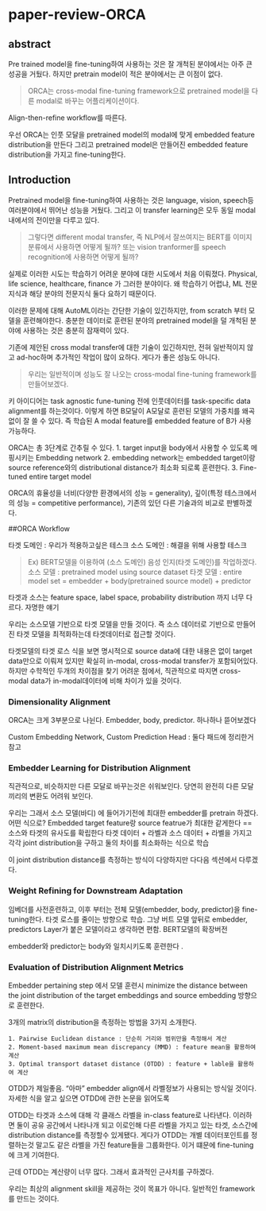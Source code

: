 # paper-review-ORCA

## abstract
Pre trained model을 fine-tuning하여 사용하는 것은 잘 개척된 분야에서는 아주 큰 성공을 거뒀다. 하지만 pretrain model이 적은 분야에서는 큰 이점이 없다. 
>ORCA는 cross-modal fine-tuning framework으로 pretrained model을 다른 modal로 바꾸는 어플리케이션이다.

Align-then-refine workflow를 따른다.

우선 ORCA는 인풋 모달을 pretrained model의 modal에 맞게 embedded feature distribution을 만든다
그리고 pretrained model은 만들어진 embedded feature distribution을 가지고 fine-tuning한다.

## Introduction
Pretrained model을 fine-tuning하여 사용하는 것은 language, vision, speech등 여러분야에서 뛰어난 성능을 거뒀다. 그리고 이 transfer learning은 모두 동일 modal내에서의 전이만을 다루고 있다.

> 그렇다면 different modal transfer, 즉 NLP에서 잘쓰여지는 BERT를 이미지 분류에서 사용하면 어떻게 될까?
>또는 vision tranformer를 speech recognition에 사용하면 어떻게 될까?

실제로 이러한 시도는 학습하기 어려운 분야에 대한 시도에서 처음 이뤄졌다.
Physical, life science, healthcare, finance 가 그러한 분야이다. 왜 학습하기 어렵냐, ML 전문지식과 해당 분야의 전문지식 둘다 요하기 때문이다.

이러한 문제에 대해 AutoML이라는 간단한 기술이 있긴하지만, from scratch 부터 모델을 훈련해야한다. 
충분한 데이터로 훈련된 분야의 pretrained model을  덜 개척된 분야에 사용하는 것은 충분히 잠재력이 있다. 

기존에 제안된 cross modal transfer에 대한 기술이 있긴하지만, 전혀 일반적이지 않고 ad-hoc하며 추가적인 작업이 많이 요하다. 게다가 좋은 성능도 아니다. 
>우리는 일반적이며 성능도 잘 나오는 cross-modal fine-tuning framework를 만들어보겠다.

키 아이디어는 task agnostic fune-tuning 전에 인풋데이터를 task-specific data alignment를 하는것이다.
이렇게 하면 B모달이 A모달로 훈련된 모델의 가중치를 왜곡없이 잘 쓸 수 있다. 즉 학습된 A modal feature를 embedded feature of B가 사용 가능하다.

ORCA는 총 3단계로 간추릴 수 있다.
      1. target input을 body에서 사용할 수 있도록 메핑시키는 Embedding network 
      2. embedding network는 embedded target이랑 source reference와의 distributional distance가 최소화 되로록 훈련한다.
      3. Fine-tuned entire target model

ORCA의 휴율성을 너비(다양한 환경에서의 성능 = generality), 깊이(특정 테스크에서의 성능 = competitive performance), 기존의 있던 다른 기술과의 비교로 판별하겠다.


##ORCA Workflow

타겟 도메인 : 우리가 적용하고싶은 테스크
소스 도메인 : 해결을 위해 사용할 테스크
>Ex) BERT모델을 이용하여 (소스 도메인) 음성 인지(타겟 도메인)를 작업하겠다.
소스 모델 : pretrained model using source dataset
타겟 모델 : entire model set = embedder + body(pretrained source model) + predictor


타겟과 소스는 feature space, label space, probability distribution 까지 너무 다르다. 자명한 얘기

우리는 소스모델 기반으로 타겟 모델을 만들 것이다. 즉 소스 데이터로 기반으로 만들어진 타겟 모델을 최적화하는데 타겟데이터로 접근할 것이다.

타겟모델의 타겟 로스 식을 보면 명시적으로 source data에 대한 내용은 없이 target data만으로 이뤄져 있지만 확실히 in-modal, cross-modal transfer가 포함되어있다. 하지만 수학적인 두개의 차이점을 찾기 어려운 점에서, 직관적으로 따지면 cross-modal data가 in-modal데이터에 비해 차이가 있을 것이다.


### Dimensionality Alignment

ORCA는 크게 3부분으로 나뉜다. Embedder, body, predictor.  하나하나 뜯어보겠다

Custom Embedding Network, Custom Prediction Head 
: 둘다 패드에 정리한거 참고


### Embedder Learning for Distribution Alignment

직관적으로, 비슷하지만 다른 모달로 바꾸는것은 쉬워보인다. 당연히 완전히 다른 모달끼리의 변환도 어려워 보인다.

우리는 그래서 소스 모델(바디) 에 들어가기전에 최대한 embedder를 pretrain 하겠다.
어떤 식으로?  Embedded target feature랑 source featrue가 최대한 같게한다 == 소스와 타겟의 유사도를 확립한다
타겟 데이터 + 라벨과 소스 데이터 + 라벨을 가지고 각각 joint distribution을 구하고 둘의 차이를 최소화하는 식으로 학습

이 joint distribution distance를 측정하는 방식이 다양하지만 다다음 섹션에서 다루겠다.


### Weight Refining for Downstream Adaptation	

임베더를 사전훈련하고, 이후 부터는 전체 모델(embedder, body, predictor)을 fine-tuning한다. 타겟 로스를 줄이는 방향으로 학습. 그냥 버트 모델 앞뒤로 embedder, predictors Layer가 붙은 모델이라고 생각하면 편함. BERT모델의 확장버전

embedder와 predictor는 body와 일치시키도록 훈련한다 .

### Evaluation of Distribution Alignment Metrics

Embedder pertaining step 에서 모델 훈련시 
minimize the distance between the joint distribution of the target embeddings and source embedding 방향으로 훈련한다.

3개의 matrix의 distribution을 측정하는 방법을 3가지 소개한다.

    1. Pairwise Euclidean distance : 단순히 거리와 범위만을 측정해서 계산
    2. Moment-based maximum mean discrepancy (MMD) : feature mean을 활용하여 계산
    3. Optimal transport dataset distance (OTDD) : feature + lable을 활용하여 계산

OTDD가 제일좋음. “아마” embedder align에서 라벨정보가 사용되는 방식일 것이다.
자세한 식을 알고 싶으면 OTDD에 관한 논문을 읽어도록

OTDD는 타겟과 소스에 대해 각 클래스 라벨을 in-class feature로 나타낸다. 이러하면 둘이 공유 공간에서 나타나개 되고 이로인해 다른 라벨을 가지고 있는 타겟, 소스간에 distribution distance를 측정할수 있게됐다.
게다가 OTDD는 개별 데이터포인트를 정렬하는것 말고도 같은 라벨을 가진 feature들을 그룹화한다. 이거 떄문에 fine-tuning에 크게 기여한다.

근데 OTDD는 계산량이 너무 많다. 그래서 효과적인 근사치를 구하겠다.




우리는 최상의 alignment skill을 제공하는 것이 목표가 아니다. 일반적인 framework를 만드는 것이다.
